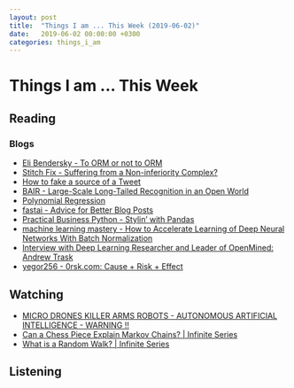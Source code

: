```yaml
---
layout: post
title:  "Things I am ... This Week (2019-06-02)"
date:   2019-06-02 00:00:00 +0300
categories: things_i_am
---
```


# Things I am ... This Week  

## Reading  

### Blogs

- [Eli Bendersky - To ORM or not to ORM][eli1]
- [Stitch Fix - Suffering from a Non-inferiority Complex?][sf1]
- [How to fake a source of a Tweet][noamr1]
- [BAIR - Large-Scale Long-Tailed Recognition in an Open World][bair1]
- [Polynomial Regression][medium1]
- [fastai - Advice for Better Blog Posts][fastai1]
- [Practical Business Python - Stylin’ with Pandas][pbp1]
- [machine learning mastery - How to Accelerate Learning of Deep Neural Networks With Batch Normalization
][mlm1]
- [Interview with Deep Learning Researcher and Leader of OpenMined: Andrew Trask][medium2]
- [yegor256 - 0rsk.com: Cause + Risk + Effect][yegor1]

## Watching  

- [MICRO DRONES KILLER ARMS ROBOTS - AUTONOMOUS ARTIFICIAL INTELLIGENCE - WARNING !!][killer1]
- [Can a Chess Piece Explain Markov Chains? | Infinite Series][is1]
- [What is a Random Walk? | Infinite Series][is2]

## Listening  

[eli1]:https://eli.thegreenplace.net/2019/to-orm-or-not-to-orm/
[sf1]:https://multithreaded.stitchfix.com/blog/2019/05/06/noninferiority/
[noamr1]:https://tech.b48.club/2019/05/13/how-to-fake-a-source-of-a-tweet.html
[bair1]:https://bair.berkeley.edu/blog/2019/05/13/oltr/
[medium1]:https://towardsdatascience.com/polynomial-regression-bbe8b9d97491
[fastai1]:https://www.fast.ai/2019/05/13/blogging-advice/
[pbp1]:https://pbpython.com/styling-pandas.html
[mlm1]:https://machinelearningmastery.com/how-to-accelerate-learning-of-deep-neural-networks-with-batch-normalization/
[killer1]:https://www.youtube.com/watch?v=TlO2gcs1YvM
[medium2]:https://hackernoon.com/interview-with-deep-learning-researcher-and-leader-of-openmined-andrew-trask-77cd33570a8c
[yegor1]:https://www.yegor256.com/2019/05/14/cause-risk-effect.html
[is1]:https://www.youtube.com/watch?v=63HHmjlh794
[is2]:https://www.youtube.com/watch?v=stgYW6M5o4k&list=PLa6IE8XPP_gn38VzeGHeQg18HOWczFqme&index=3&t=0s

